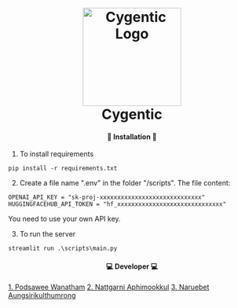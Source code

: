 <h1 align="center">
  <br>
  <img src="https://podsawee.com/cygentic_logo.png" alt="Cygentic Logo" width="200">
  <br>
  Cygentic
  <br>
</h1>

<h4 align="center">🚨 Installation 🚨</h4>

1. To install requirements
```
pip install -r requirements.txt
```

2. Create a file name ".env" in the folder "/scripts". The file content:
```
OPENAI_API_KEY = "sk-proj-xxxxxxxxxxxxxxxxxxxxxxxxxxxxx"
HUGGINGFACEHUB_API_TOKEN = "hf_xxxxxxxxxxxxxxxxxxxxxxxxxxxxxx"
```
You need to use your own API key.


3. To run the server
```
streamlit run .\scripts\main.py
```

<h4 align="center">💻 Developer 💻</h4>

<a href="https://podsawee.com/">1. Podsawee Wanatham</a>
<a href="https://www.linkedin.com/in/nattgarni-aphimookkul-459a20260/">2. Nattgarni Aphimookkul</a>
<a href="https://www.linkedin.com/in/leonaruebet/">3. Naruebet Aungsirikulthumrong</a>